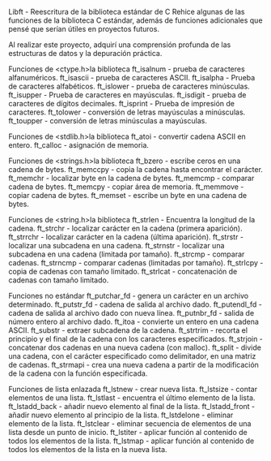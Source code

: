 Libft - Reescritura de la biblioteca estándar de C
Rehice algunas de las funciones de la biblioteca C estándar, además de funciones adicionales que pensé que serían útiles en proyectos futuros.

Al realizar este proyecto, adquirí una comprensión profunda de las estructuras de datos y la depuración práctica.

Funciones de <ctype.h>la biblioteca
ft_isalnum - prueba de caracteres alfanuméricos.
ft_isascii - prueba de caracteres ASCII.
ft_isalpha - Prueba de caracteres alfabéticos.
ft_islower - prueba de caracteres minúsculas.
ft_isupper - Prueba de caracteres en mayúsculas.
ft_isdigit - prueba de caracteres de dígitos decimales.
ft_isprint - Prueba de impresión de caracteres.
ft_tolower - conversión de letras mayúsculas a minúsculas.
ft_toupper - conversión de letras minúsculas a mayúsculas.

Funciones de <stdlib.h>la biblioteca
ft_atoi - convertir cadena ASCII en entero.
ft_calloc - asignación de memoria.

Funciones de <strings.h>la biblioteca
ft_bzero - escribe ceros en una cadena de bytes.
ft_memccpy - copia la cadena hasta encontrar el carácter.
ft_memchr - localizar byte en la cadena de bytes.
ft_memcmp - comparar cadena de bytes.
ft_memcpy - copiar área de memoria.
ft_memmove - copiar cadena de bytes.
ft_memset - escribe un byte en una cadena de bytes.

Funciones de <string.h>la biblioteca
ft_strlen - Encuentra la longitud de la cadena.
ft_strchr - localizar carácter en la cadena (primera aparición).
ft_strrchr - localizar carácter en la cadena (última aparición).
ft_strstr - localizar una subcadena en una cadena.
ft_strnstr - localizar una subcadena en una cadena (limitada por tamaño).
ft_strcmp - comparar cadenas.
ft_strncmp - comparar cadenas (limitadas por tamaño).
ft_strlcpy - copia de cadenas con tamaño limitado.
ft_strlcat - concatenación de cadenas con tamaño limitado.

Funciones no estándar
ft_putchar_fd - genera un carácter en un archivo determinado.
ft_putstr_fd - cadena de salida al archivo dado.
ft_putendl_fd - cadena de salida al archivo dado con nueva línea.
ft_putnbr_fd - salida de número entero al archivo dado.
ft_itoa - convierte un entero en una cadena ASCII.
ft_substr - extraer subcadena de la cadena.
ft_strtrim - recorta el principio y el final de la cadena con los caracteres especificados.
ft_strjoin - concatenar dos cadenas en una nueva cadena (con malloc).
ft_split - divide una cadena, con el carácter especificado como delimitador, en una matriz de cadenas.
ft_strmapi - crea una nueva cadena a partir de la modificación de la cadena con la función especificada.

Funciones de lista enlazada
ft_lstnew - crear nueva lista.
ft_lstsize - contar elementos de una lista.
ft_lstlast - encuentra el último elemento de la lista.
ft_lstadd_back - añadir nuevo elemento al final de la lista.
ft_lstadd_front - añadir nuevo elemento al principio de la lista.
ft_lstdelone - eliminar elemento de la lista.
ft_lstclear - eliminar secuencia de elementos de una lista desde un punto de inicio.
ft_lstiter - aplicar función al contenido de todos los elementos de la lista.
ft_lstmap - aplicar función al contenido de todos los elementos de la lista en la nueva lista.
